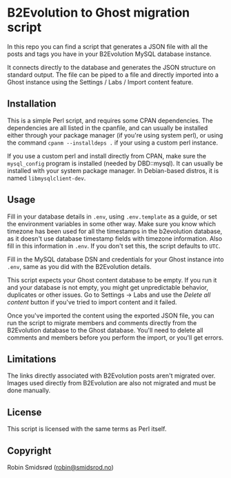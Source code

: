 # B2Evolution to Ghost migration script

In this repo you can find a script that generates a JSON file with all the
posts and tags you have in your B2Evolution MySQL database instance.

It connects directly to the database and generates the JSON structure on
standard output. The file can be piped to a file and directly imported into
a Ghost instance using the Settings / Labs / Import content feature.

## Installation

This is a simple Perl script, and requires some CPAN dependencies. The
dependencies are all listed in the cpanfile, and can usually be installed
either through your package manager (if you're using system perl), or using
the command `cpanm --installdeps .` if your using a custom perl instance.

If you use a custom perl and install directly from CPAN, make sure the
`mysql_config` program is installed (needed by DBD::mysql). It can usually
be installed with your system package manager. In Debian-based distros, it
is named `libmysqlclient-dev`.

## Usage

Fill in your database details in `.env`, using `.env.template` as a guide,
or set the environment variables in some other way. Make sure you know which
timezone has been used for all the timestamps in the b2evolution database,
as it doesn't use database timestamp fields with timezone information. Also
fill in this information in `.env`. If you don't set this, the script
defaults to `UTC`.

Fill in the MySQL database DSN and credentials for your Ghost instance into
`.env`, same as you did with the B2Evolution details.

This script expects your Ghost content database to be empty. If you run it
and your database is not empty, you might get unpredictable behavior,
duplicates or other issues. Go to Settings -> Labs and use the *Delete all
content* button if you've tried to import content and it failed.

Once you've imported the content using the exported JSON file, you can run
the script to migrate members and comments directly from the B2Evolution
database to the Ghost database. You'll need to delete all comments and
members before you perform the import, or you'll get errors.

## Limitations

The links directly associated with B2Evolution posts aren't migrated over.
Images used directly from B2Evolution are also not migrated and must be done
manually.

## License

This script is licensed with the same terms as Perl itself.

## Copyright

Robin Smidsrød (robin@smidsrod.no)
